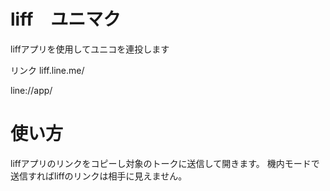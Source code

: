 # liff　ユニマク
liffアプリを使用してユニコを連投します

リンク
liff.line.me/

line://app/
# 使い方
liffアプリのリンクをコピーし対象のトークに送信して開きます。
機内モードで送信すればliffのリンクは相手に見えません。
